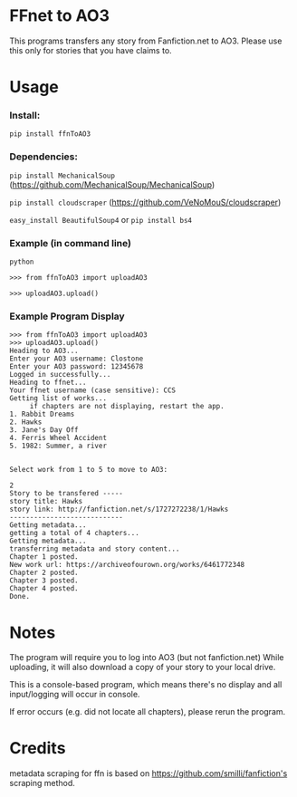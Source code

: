 # **FFnet to AO3** 

This programs transfers any story from Fanfiction.net to AO3. Please use this only for stories that you have claims to.


# Usage

### Install:
  `pip install ffnToAO3`
  
### Dependencies:
  `pip install MechanicalSoup` 
  (https://github.com/MechanicalSoup/MechanicalSoup)
  
  `pip install cloudscraper`
  (https://github.com/VeNoMouS/cloudscraper)
  
  `easy_install BeautifulSoup4` or `pip install bs4`

### Example (in command line)

```
python

>>> from ffnToAO3 import uploadAO3

>>> uploadAO3.upload()
```

### Example Program Display

```
>>> from ffnToAO3 import uploadAO3
>>> uploadAO3.upload()
Heading to AO3...
Enter your AO3 username: Clostone
Enter your AO3 password: 12345678
Logged in successfully...
Heading to ffnet...
Your ffnet username (case sensitive): CCS
Getting list of works...
	 if chapters are not displaying, restart the app.
1. Rabbit Dreams
2. Hawks
3. Jane's Day Off
4. Ferris Wheel Accident
5. 1982: Summer, a river


Select work from 1 to 5 to move to AO3:

2
Story to be transfered -----
story title: Hawks
story link: http://fanfiction.net/s/1727272238/1/Hawks
----------------------------
Getting metadata...
getting a total of 4 chapters...
Getting metadata...
transferring metadata and story content...
Chapter 1 posted.
New work url: https://archiveofourown.org/works/6461772348
Chapter 2 posted.
Chapter 3 posted.
Chapter 4 posted.
Done.

```


# Notes

The program will require you to log into AO3 (but not fanfiction.net)
While uploading, it will also download a copy of your story to your local drive.

This is a console-based program, which means there's no display and all input/logging will occur in console.

If error occurs (e.g. did not locate all chapters), please rerun the program. 

# Credits

metadata scraping for ffn is based on https://github.com/smilli/fanfiction's scraping method.
